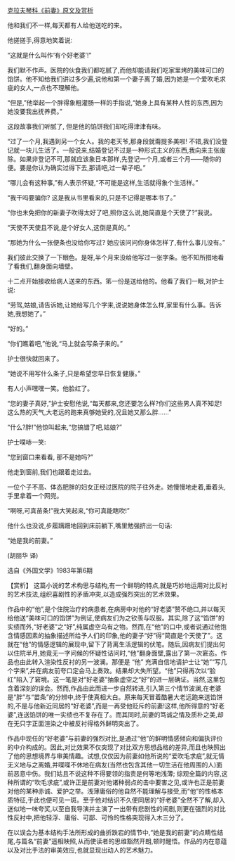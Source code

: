 [克拉夫琴科《前妻》原文及赏析](https://www.vrrw.net/wx/15576.html)

他和我们不一样,每天都有人给他送吃的来。

他搓搓手,得意地笑着说:

“这就是什么叫作‘有个好老婆’!”

我们默不作声。医院的伙食我们都吃腻了,而他却能请我们吃家里烤的美味可口的馅饼。他不知给我们讲过多少遍,说他和第一个妻子离了婚,因为她是一个爱吹毛求疵的女人,一点也不理解他。

“但是,”他举起一个胖得象粗灌肠一样的手指说,“她身上具有某种人性的东西,因为她没要我出抚养费。”

这段故事我们听腻了, 但是他的馅饼我们却吃得津津有味。

“过了一个月,我遇到另一个女人。我的老天爷,那身段就甭提多美啦! 不错,我们没登记就一块儿生活了。一般说来,结婚登记不过是一种形式主义的东西,我向来主张废除。如果非登记不可,那就应该象日本那样,先登记一个月,或者三个月——随你的便。要是你认为确实过得下去,那请吧,过一辈子吧。”

“哪儿会有这种事,”有人表示怀疑,“不可能是这样,生活就得象个生活样。”

“我干吗要骗你? 这是我从书里看来的,只是不记得是哪本书了。”

“你也未免把你的新妻子吹得太好了吧,照你这么说,她简直是个天使了?”我说。

“天使不天使且不说,是个好女人,这倒是真的。”

“那她为什么一张便条也没给你写过? 她应该问问你身体怎样了,有什么事儿没有。”

我们彼此交换了一下眼色。是呀,半个月来没给他写过一张字条。他不知所措地看了看我们,翻身面向墙壁。

十二点开始接收给病人送来的东西。笫一份是送给他的。他看了我们一眼,对护士说:

“劳驾,姑娘,请告诉她,让她给写几个字来,说说她身体怎么样,家里有什么事。告诉她,我想她了。”

“好的。”

“你们瞧着吧,”他说,“马上就会写条子来的。”

护士很快就回来了。

“她说不用写什么条子,只是希望您早日恢复健康。”

有人小声嘿嘿一笑。他脸红了。

“您的妻子真好,”护士安慰他说,“每天都来,您还要怎么样?你们这些男人真不知足! 这么热的天气,大老远的跑来真够她受的,况且她又那么胖……”

“什么?胖!”他惊叫起来,“您搞错了吧,姑娘?”

护士噗哧一笑:

“您到窗口来看看, 那不是她吗?”

他走到窗前,我们也跟着走过去。

一位个子不高、体态肥胖的妇女正经过医院的院子往外走。她慢慢地走着,垂着头,手里拿着一个网兜。

“啊呀,可真苗条!”我大笑起来,“你可真能瞎吹!”

他什么也没说,步履蹒跚地回到床前躺下,嘴里勉强挤出一句话:

“她是我的前妻。”

(胡丽华 译)

选自《外国文学》1983年第6期



【赏析】 这篇小说的艺术构思与结构,有一个鲜明的特点,就是巧妙地运用对比反衬的艺术技法,组织喜剧性的矛盾冲突,以造成强烈突出的艺术效果。

作品中的“他”,是个住院治疗的病患者,在病房中对他的“好老婆”赞不绝口,并以每天给他送“美味可口的馅饼”为例证,使病友们为之钦羡与叹服。其实,除了这“馅饼”的实绩而外,“好老婆”之“好”,纯属虚空乌有之物。然而,在“他”的口中,或者说通过他饱含情感因素的抽象描述所给予人们的印象,他的妻子“好”得“简直是个天使了”。这就在“他”的情感逻辑的展现中,留下了背离生活逻辑的伏笔。随后,因病友们提出何以住院半月,她竟无一字问候的怀疑性诘问时,“他”翻身面壁,露出了第一次窘态。作品也由此转入渲染性反衬的另一波澜。那便是 “他” 充满自信地请护士让“她”“写几个字来”,并在病友前夸口定会马上奏效。结果却大失所望。“他”只得再次以“脸红”陷入了窘境。这一笔是对“好老婆”抽象虚空之“好”的进一层确证。当然,这里包含着深刻的误会。然而,作品由此而进一步自然转进,引入第三个情节波澜,在老婆是“胖”与“苗条”的分辨中,终于使真相大白。原来每天冒着酷暑大老远跑来送馅饼的,不是与他新近同居的“好老婆”,而是一再受他贬斥的前妻!这样,他所得意的“好老婆”,连送馅饼的唯一实绩也不复存在了。而其同时,前妻的笃诚之情及质朴之美,却在无只字正面渲染之中被反衬得格外鲜明突出了。

作品中现任的“好老婆”与前妻的强烈对比,是通过“他”的鲜明情感倾向和偏执评价的中介构成的。因此,对比效果不仅突现了对比双方思想品格的差异,而且也映照出了他的思想境界与审美情趣。试想,仅仅因为前妻如他所说的“爱吹毛求疵”,就无情无义地与之离婚,并喋喋不休地在病友(当然也包含其他一切生活在他周围的人)面前恶意中伤。我们姑且不说这种不得要领的指责是何等地浅薄; 综观全篇的内容,这种所谓的“吹毛求疵”,或许正是前妻对他诸种弱点的击中要害之见,或许也正是前妻对他的某种赤诚、爱护之举。浅薄庸俗的他自然不能理解与接受,而“他”的性格本质特征,于此也便可见一斑。至于他对结识不久便同居的“好老婆”全然不了解,却入迷似地一味夸奖,以至自我导演并主演了一出带有悲剧性的闹剧,则更在强烈的对比性反衬中,把他轻浮、庸俗、可鄙、可怜的性格突现得入木三分了。

在以误会为基本结构手法所形成的曲折跌宕的情节中,“她是我的前妻”的点睛性结尾,与篇名“前妻”遥相映照,从而使读者的思维豁然开朗,顿时醒悟。作品的内在意蕴以及对比手法的审美效应,也就显现出动人的艺术魅力。

